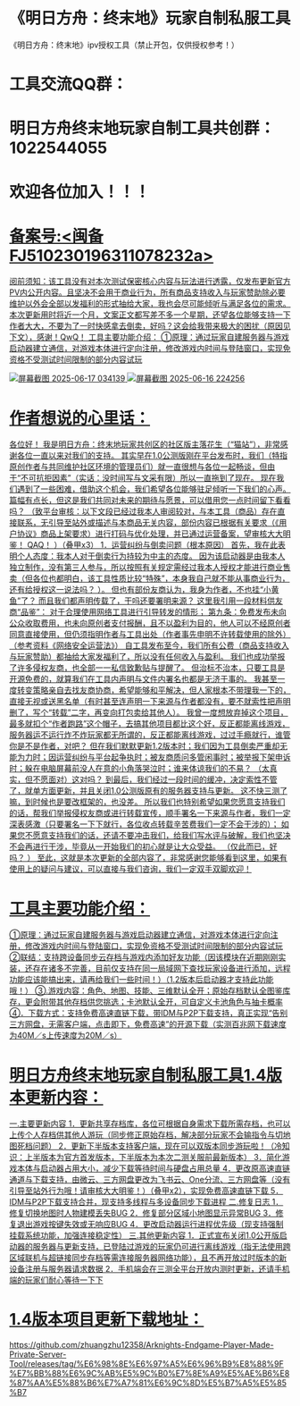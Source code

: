 # 《明日方舟：终末地》玩家自制私服工具
《明日方舟：终末地》ipv授权工具（禁止开包，仅供授权参考！）

# 工具交流QQ群：
# 明日方舟终末地玩家自制工具共创群：1022544055
# 欢迎各位加入！！！
# <a href="http://www.beian.miit.gov.cn/">备案号:<闽备FJ510230196311078232a>

阅前须知：该工具没有对本次测试保密核心内容与玩法进行透露，仅发布更新官方PV内公开内容。且坚决不会用于商业行为，所有商品支持收入与玩家赞助除必要维护以外会全部以发福利的形式抽给大家，我也会尽可能倾听与满足各位的需求。本次更新用时将近一个月，文案正文都写差不多一个星期，还望各位能够支持一下作者大大，不要为了一时快感拿去倒卖，好吗？这会给我带来极大的困扰（原因见下文），感谢！QwQ！ 工具主要功能介绍： ①原理：通过玩家自建服务器与游戏启动器建立通信，对游戏本体进行定向注册，修改游戏内时间与登陆窗口，实现免资格不受测试时间限制的部分内容试玩 

![屏幕截图 2025-06-17 034139](https://github.com/user-attachments/assets/fc9d8f8a-748b-4db6-a335-cd887a03cd33)
![屏幕截图 2025-06-16 224256](https://github.com/user-attachments/assets/267070e7-bc87-4b3b-afc4-4889cd7b6c12)


# 作者想说的心里话：
 
各位好！ 我是明日方舟：终末地玩家共创区的社区版主落花生（“猫站”），非常感谢各位一直以来对我们的支持。 其实早在1.0公测版刚在平台发布时，我们（特指原创作者与共同维护社区环境的管理员们）就一直很想与各位一起畅谈，但由于“不可抗拒因素”（实话：没时间写与文采有限）所以一直拖到了现在。 现在我们遇到了一些困难，借助这个机会，我们希望各位能够驻足倾听一下我们的心声。 篇幅有点长，但这是我们共同对未来的期待与愿景，可以借用您一点时间留下看看吗？ （致平台审核：以下文段已经过我本人审阅较对，与本工具（商品）存在直接联系，无引导至站外或描述与本商品无关内容，部份内容已根据有关要求（《用户协议》商品上架要求）进行打码与优化处理，并已通过运营备案，望审核大大明鉴！ QAQ！ ）（叠甲x3） 1．运营纠纷与倒卖问题（根本原因） 首先，我在此表明个人态度：我本人对于倒卖行为持较为中主的态度。 因为该启动器是由我本人独立制作，没有第三人参与，所以按照有关规定需经过我本人授权才能进行商业售卖（但各位也都明白，该工具性质比较“特殊”，本身我自己就不能从事商业行为，还有给授权这一说法吗？ ）。 但也有部份友商认为，我身为作者，不也挂“小黄鱼”了？ 而且我们都声明传载了，干吗还要署明来源？ 这里我引用一段材料供友商“品鉴”： 对于合理使用网络工具进行引导转发的情形； 第九条：免费发布未向公众收取费用，也未向原创者支付报酬，且不以盈利为目的，他人可以不经原创者同意直接使用，但仍须指明作者与工具出处（作者事先申明不许转载使用的除外）（参考资料《网络安全运营法》） 自工具发布至今，我们所有公费（商品支持收入与玩家赞助）都抽给大家发福利了，所以没有任何收入与盈利。 我们也成功举报了许多侵权友商，也全部一一私信致歉贴与提醒了。 但治标不治本，只要工具是开源免费的，就算我们在工具内声明与文件内署名也都是无济于事的。 我甚至一度转变策略亲自去找友商协商，希望能够和平解决，但人家根本不带理我一下的，直接无视或送黑名单（有时甚至连声明一下来源与作者都没有，要不就索性把声明删了，写个“转载”二字，再变向打包卖给其他人）。 我曾一度想放弃掉这个项目，最多就扣个“作者跑路”这个帽子，去搞其他项目都比这个好，反正都能离线游戏，服务器运不运行炸不炸玩家都无所谓的，反正都能离线游戏，过过手瘾就行，谁管你是不是作者，对吧？ 但在我们默默更新1.2版本时；我们因为工具倒卖严重却无能为力时；因运营纠纷与平台起争执时；被友商质问多管闲事时；被举报下架申诉时；躲在电脑屏幕前没人在意的小角落哭泣时；谁来体谅我们的不易？ （太真实，但不愿面对）这对吗？ 到最后，我们经过一段时间的缓冲，决定索性不管了，就单方面更新，并且关闭1.0公测版原有的服务器支持与更新。 这不快三测了嘛，到时候也是要改框架的，也没差。 所以我们也特别希望如果您愿意支持我们的话，帮我们举报侵权友商或进行转载宣传，顺手署名一下来源与作者，我们一定深表感激（只要署名一下下就行，各位收点转载辛苦费我们一定不会干涉的）； 如果您不愿意支持我们的话，还请不要冲击我们，给我们写水评与破解，我们也坚决不会再进行干涉，毕竟从一开始我们的初心就是让大众受益。 （仅此而已，好吗？ ） 至此，这就是本次更新的全部内容了，非常感谢您能够看到这里，如果有使用上的疑问与建议，可以直接与我们咨询，我们一定双手双脚欢迎！

# 工具主要功能介绍：
①原理：通过玩家自建服务器与游戏启动器建立通信，对游戏本体进行定向注册，修改游戏内时间与登陆窗口，实现免资格不受测试时间限制的部分内容试玩
②联结：支持跨设备同步云存档与游戏内添加好友功能（因该模块在近期刚刚实装，还存在诸多不完善，目前仅支持在同一局域网下查找玩家设备进行添加，远程功能应该能搞出来，请再给我们一些时间！）（1.2版本后启动器才支持此功能哦！）
③.游戏内容：角色、地图、技能、三维默认全开；原始存档默认全图鉴库存，更会附带其他存档供您挑选；卡池默认全开，可自定义卡池角色与抽卡概率
④．下载方式：支持免费高速直链下载，带IDM与P2P下载支持，真正实现“告别三方网盘，无需客户端，点击即下，免费高速”的开源下载（实测百兆网下载速度为40M／s上传速度为20M／s）

# 明日方舟终末地玩家自制私服工具1.4版本更新内容：
一.主要更新内容
1．更新共享存档库，各位可根据自身需求下载所需存档，也可以上传个人存档供其他人游玩（同步修正原始存档，解决部分玩家不会输指令与切地图死档问题）
2．更新下半版本支持客户端，现在可以双版本同步游玩啦！（冷知识：上半版本为官方首发版本，下半版本为本次二测关服前最新版本）
3．简化游戏本体与启动器占用大小，减少下载等待时间与硬盘占用总量
4．更改原高速直链通道与下载支持，由微云、三方网盘更改为飞书云、One分流、三方网盘等（没有引导至站外行为哦！请审核大大明鉴！）（叠甲x2），实现免费高速直链下载
5．IDM与P2P下载支持合并，现支持多线程与多设备同步下载进程
二.修复日志
1．修复切换地图时人物建模丢失BUG
2．修复部分区域小地图显示异常BUG
3．修复退出游戏按键失效或无响应BUG
4．更改启动器运行进程优先级（现支持强制挂载系统功能，加强连接稳定性）
三.其他更新内容
1．正式宣布关闭1.0公开版启动器的服务器与更新支持，已登陆过游戏的玩家仍可进行离线游戏（指无法使用跨区域联机与超链接同步存档等需连接服务器网络功能），且不再开放过时版本的新设备注册与服务器请求数据
2．手机端会在三测全平台开放内测时更新，还请手机端的玩家们耐心等待一下下


# 1.4版本项目更新下载地址：
https://github.com/zhuangzhu12358/Arknights-Endgame-Player-Made-Private-Server-Tool/releases/tag/%E6%98%8E%E6%97%A5%E6%96%B9%E8%88%9F%E7%BB%88%E6%9C%AB%E5%9C%B0%E7%8E%A9%E5%AE%B6%E8%87%AA%E5%88%B6%E7%A7%81%E6%9C%8D%E5%B7%A5%E5%85%B7

